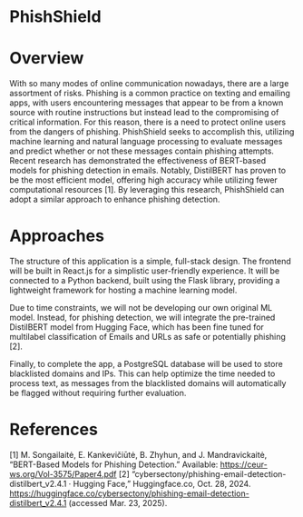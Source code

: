 # PhishShield

# Overview
With so many modes of online communication nowadays, there are a large assortment of risks. Phishing is a common practice on texting and emailing apps, with users encountering messages that appear to be from a known source with routine instructions but instead lead to the compromising of critical information. For this reason, there is a need to protect online users from the dangers of phishing. PhishShield seeks to accomplish this, utilizing machine learning and natural language processing to evaluate messages and predict whether or not these messages contain phishing attempts. 
Recent research has demonstrated the effectiveness of BERT-based models for phishing detection in emails. Notably, DistilBERT has proven to be the most efficient model, offering high accuracy while utilizing fewer computational resources [1]. By leveraging this research, PhishShield can adopt a similar approach to enhance phishing detection.

# Approaches
The structure of this application is a simple, full-stack design. The frontend will be built in React.js for a simplistic user-friendly experience. It will be connected to a Python backend, built using the Flask library, providing a lightweight framework for hosting a machine learning model. 

Due to time constraints, we will not be developing our own original ML model. Instead, for phishing detection, we will integrate the pre-trained DistilBERT model from Hugging Face, which has been fine tuned for multilabel classification of Emails and URLs as safe or potentially phishing [2].

Finally, to complete the app, a PostgreSQL database will be used to store blacklisted domains and IPs. This can help optimize the time needed to process text, as messages from the blacklisted domains will automatically be flagged without requiring further evaluation.

# References
[1]	M. Songailaitė, E. Kankevičiūtė, B. Zhyhun, and J. Mandravickaitė, “BERT-Based Models for Phishing Detection.” Available: https://ceur-ws.org/Vol-3575/Paper4.pdf
[2]	“cybersectony/phishing-email-detection-distilbert_v2.4.1 · Hugging Face,” Huggingface.co, Oct. 28, 2024. https://huggingface.co/cybersectony/phishing-email-detection-distilbert_v2.4.1 (accessed Mar. 23, 2025).
